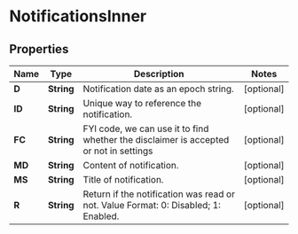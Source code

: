 

# NotificationsInner


## Properties

| Name | Type | Description | Notes |
|------------ | ------------- | ------------- | -------------|
|**D** | **String** | Notification date as an epoch string. |  [optional] |
|**ID** | **String** | Unique way to reference the notification. |  [optional] |
|**FC** | **String** | FYI code, we can use it to find whether the disclaimer is accepted or not in settings |  [optional] |
|**MD** | **String** | Content of notification. |  [optional] |
|**MS** | **String** | Title of notification. |  [optional] |
|**R** | **String** | Return if the notification was read or not. Value Format: 0: Disabled; 1: Enabled.  |  [optional] |



